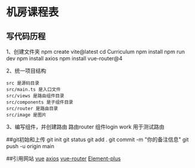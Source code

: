 # 机房课程表

## 写代码历程
1、创建文件夹
        npm create vite@latest
        cd Curriculum
        npm install
        npm run dev
        npm install axios
        npm install vue-router@4

    
2、统一项目结构

    src 是源码目录
    src/main.ts 是入口文件
    src/views 是路由组件目录
    src/components 是子组件目录
    src/router 是路由目录
    src/image 是图片

3、编写组件，并创建路由
    路由router
    组件login work 用于测试路由

##git初始和上传
    git init 
    git status
    git add .
    git commit -m "你的备注信息"
    git push -u origin main

##引用网站
    [vue](https://cn.vuejs.org/guide/quick-start.html#creating-a-vue-application)
    [axios](https://www.axios-http.cn/)
    [vue-router](https://router.vuejs.org/zh/installation.html)
    [Element-plus](http://element-plus.org/zh-CN/guide/installation.html#%E7%8E%AF%E5%A2%83%E6%94%AF%E6%8C%81)
    []()
    []()
    []()


